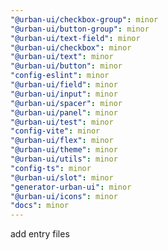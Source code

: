 ```yaml
---
"@urban-ui/checkbox-group": minor
"@urban-ui/button-group": minor
"@urban-ui/text-field": minor
"@urban-ui/checkbox": minor
"@urban-ui/text": minor
"@urban-ui/button": minor
"config-eslint": minor
"@urban-ui/field": minor
"@urban-ui/input": minor
"@urban-ui/spacer": minor
"@urban-ui/panel": minor
"@urban-ui/test": minor
"config-vite": minor
"@urban-ui/flex": minor
"@urban-ui/theme": minor
"@urban-ui/utils": minor
"config-ts": minor
"@urban-ui/slot": minor
"generator-urban-ui": minor
"@urban-ui/icons": minor
"docs": minor
---
```


add entry files
